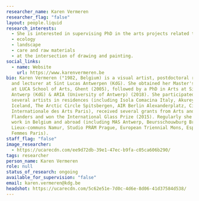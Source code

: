 ```yaml
---
researcher_name: Karen Vermeren
researcher_flag: "false"
layout: people.liquid
research_interests:
  - She is interested in supervising PhD in the arts projects related to geology
  - ecology
  - landscape
  - care and raw materials
  - at the intersection of drawing and painting.
social_links:
  - name: Website
    url: https://www.karenvermeren.be
bio: Karen Vermeren (°1982, Belgium) is a visual artist, postdoctoral researcher
  and lecturer at Sint Lucas Antwerpen (KdG). She obtained her Master's of Art
  at LUCA School of Arts, Ghent (2005), followed by a PhD in Arts at Sint Lucas
  Antwerp (KdG) & ARIA (University of Antwerp) (2018). She participated in
  several artists in residences (including Isola Comacina Italy, Akureyri Studio
  Iceland, The Arctic Circle Spitsbergen, AIR Berlin Alexanderplatz, Cité
  Internationale des Arts Paris), received several grants from Arts and Heritage
  Flanders and won the International Glass Prize (2015). Regularly she shows her
  work in Belgium and abroad (including MAS Antwerp, Beursschouwburg Brussels,
  Lieux-communs Namur, Studio PRÁM Prague, European Triennial Mons, Espace des
  Femmes Paris).
staff_flag: "false"
image_researcher:
  - https://ucarecdn.com/ee9d72db-39e1-47ec-b9fa-c05ca606b290/
tags: researcher
person_name: Karen Vermeren
role: null
status_of_research: ongoing
available_for_supervision: "false"
email: karen.vermeren@kdg.be
headshot: https://ucarecdn.com/5c62e51e-7d0c-4d6e-8d06-41d37584d538/
---
```


